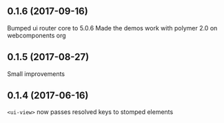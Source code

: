 0.1.6 (2017-09-16)
------------------
Bumped ui router core to 5.0.6
Made the demos work with polymer 2.0 on webcomponents org

0.1.5 (2017-08-27)
------------------
Small improvements

0.1.4 (2017-06-16)
------------------
`<ui-view>` now passes resolved keys to stomped elements
